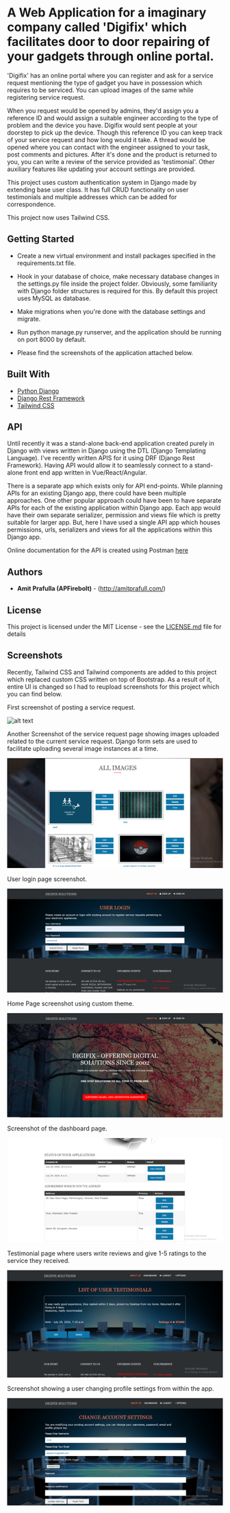 # A Web Application for a imaginary company called 'Digifix' which facilitates door to door repairing of your gadgets through online portal.

'Digifix' has an online portal where you can register and ask for a service request mentioning the type of gadget you have in possession which requires to be serviced. You can upload images of the same while registering service request.

When you request would be opened by admins, they'd assign you a reference ID and would assign a suitable engineer according to the type of problem and the device you have. Digifix would sent people at your doorstep to pick up the device. Though this reference ID you can keep track of your service request and how long would it take. A thread would be opened where you can contact with the engineer assigned to your task, post comments and pictures. After it's done and the product is returned to you, you can write a review of the service provided as 'testimonial'. Other auxiliary features like updating your account settings are provided.

This project uses custom authentication system in Django made by extending base user class. It has full CRUD functionality on user testimonials and multiple addresses which can be added for correspondence.

This project now uses Tailwind CSS.

## Getting Started

* Create a new virtual environment and install packages specified in the requirements.txt file.

* Hook in your database of choice, make necessary database changes in the settings.py file inside the project folder. Obviously, some familiarity with Django folder structures is required for this. By default this project uses MySQL as database.

* Make migrations when you're done with the database settings and migrate.
* Run python manage.py runserver, and the application should be running on port 8000 by default.

* Please find the screenshots of the application attached below.

## Built With

* [Python Django](https://www.djangoproject.com/)
* [Django Rest Framework](https://www.django-rest-framework.org/)
* [Tailwind CSS](https://tailwindcss.com/)

## API

Until recently it was a stand-alone back-end application created purely in Django with views written in 
Django using the DTL (Django Templating Language). I've recently written APIS for it using DRF 
(Django Rest Framework). Having API would allow it to seamlessly connect to a stand-alone front end app written
in Vue/React/Angular.

There is a separate app which exists only for API end-points. While planning APIs for an existing Django
app, there could have been multiple approaches. One other popular approach could have been 
to have separate APIs for each of the existing application within Django app. Each app would 
have their own separate serializer, permission and views file which is pretty suitable for larger app.
But, here I have used a single API app which houses permissions, urls, serializers and views for all the applications 
within this Django app.

Online documentation for the API is created using Postman [here](https://documenter.getpostman.com/view/7768616/UVRAJ7Rz)

## Authors

* **Amit Prafulla (APFirebolt)** - (http://amitprafull.com/)

## License

This project is licensed under the MIT License - see the [LICENSE.md](LICENSE.md) file for details

## Screenshots

Recently, Tailwind CSS and Tailwind components are added to this project which replaced custom CSS
written on top of Bootstrap. As a result of it, entire UI is changed so I had to reupload
screenshots for this project which you can find below.

First screenshot of posting a service request.

![alt text](./screenshots/service_request1.PNG)

Another Screenshot of the service request page showing images uploaded related to the current service request. Django form sets are used to facilitate uploading several image instances at a time.

![alt text](./screenshots/service_request2.PNG)

User login page screenshot.

![alt text](./screenshots/user_login.PNG)

Home Page screenshot using custom theme.

![alt text](./screenshots/home_page.PNG)

Screenshot of the dashboard page.

![alt text](./screenshots/dashboard.PNG)

Testimonial page where users write reviews and give 1-5 ratings to the service they received.

![alt text](./screenshots/testimonial.PNG)

Screenshot showing a user changing profile settings from within the app.

 ![alt text](./screenshots/change_settings.PNG)